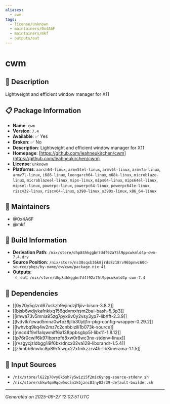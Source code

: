```yaml
---
aliases:
  - cwm
tags:
  - license/unknown
  - maintainers/0x4A6F
  - maintainers/mkf
  - outputs/out
---
```


# cwm

## 📝 Description

Lightweight and efficient window manager for X11

## 📋 Package Information

- **Name**: `cwm`
- **Version**: `7.4`
- **Available**: ✅ Yes
- **Broken**: ✅ No
- **Description**: Lightweight and efficient window manager for X11
- **Homepage**: [https://github.com/leahneukirchen/cwm](https://github.com/leahneukirchen/cwm)
- **License**: `unknown`
- **Platforms**: `aarch64-linux`, `armv5tel-linux`, `armv6l-linux`, `armv7a-linux`, `armv7l-linux`, `i686-linux`, `loongarch64-linux`, `m68k-linux`, `microblaze-linux`, `microblazeel-linux`, `mips-linux`, `mips64-linux`, `mips64el-linux`, `mipsel-linux`, `powerpc-linux`, `powerpc64-linux`, `powerpc64le-linux`, `riscv32-linux`, `riscv64-linux`, `s390-linux`, `s390x-linux`, `x86_64-linux`
## 👥 Maintainers

- @0x4A6F
- @mkf


## 🔧 Build Information

- **Derivation Path**: `/nix/store/dhp84hkggbn7d4f92a75l9ppcwkmld4p-cwm-7.4.drv`
- **Source Position**: `/nix/store/ns30sqxb36k8jrds8z18rv96bpnwc60d-source/pkgs/by-name/cw/cwm/package.nix:41`
- **Outputs**:
  - `out`:  `/nix/store/dhp84hkggbn7d4f92a75l9ppcwkmld4p-cwm-7.4`

## 🔗 Dependencies

- [[0y20y5glzrd67xskzh9vjindzjl1jiiv-bison-3.8.2]]
- [[bjsb6wdjykafnkixq156qdvmxhsm2bai-bash-5.3p3]]
- [[imwa73v5mnia95zg7pyx9v0y2vsy3yp7-libXft-2.3.9]]
- [[lvdvlk7cwad5mna0wfpz8jllb30jdj1n-pkg-config-wrapper-0.29.2]]
- [[lwhvbq9kq4w2mz7c2cnbbizili1b073k-source]]
- [[nncd4f9vl1alqwmiff6a138ppbsgbp5l-libx11-1.8.12]]
- [[p76r0cwlf6k97ibprrpfd8xw0r8wc3nx-stdenv-linux]]
- [[rvsgycjzldbgg1l9f6bxrdncx02va128-libxrandr-1.5.4]]
- [[z5mbb6mvbc8p89rfcwgx27xfmkzzrv4b-libXinerama-1.1.5]]

## 📁 Input Sources

- `/nix/store/l622p70vy8k5sh7y5wizi5f2mic6ynpg-source-stdenv.sh`
- `/nix/store/shkw4qm9qcw5sc5n1k5jznc83ny02r39-default-builder.sh`

---
*Generated on 2025-09-27 12:02:51 UTC*
